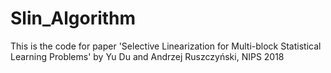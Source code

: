 # Slin_Algorithm
This is the code for paper 'Selective Linearization for Multi-block Statistical Learning Problems' by Yu Du and Andrzej Ruszczyński, NIPS 2018
